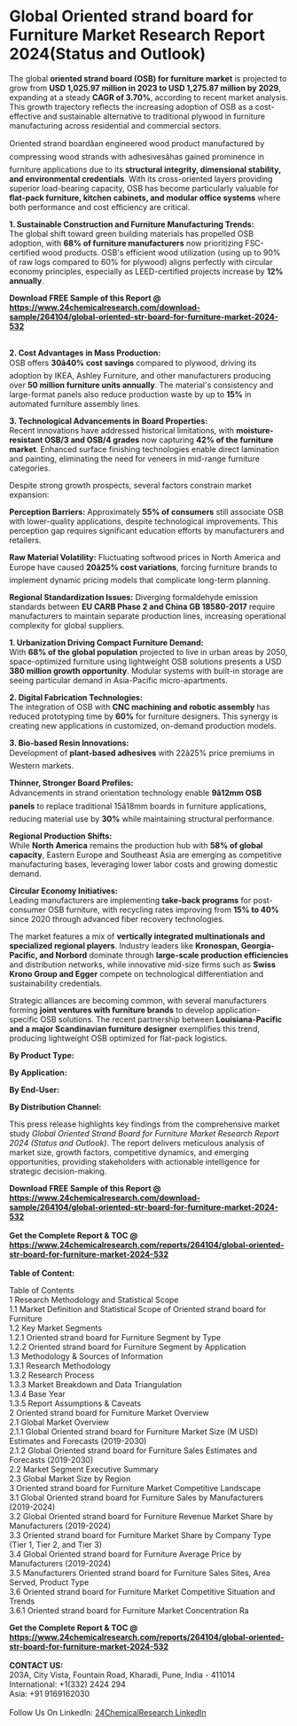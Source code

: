 <h1>Global Oriented strand board for Furniture Market Research Report 2024(Status and Outlook)</h1><p>The global <strong>oriented strand board (OSB) for furniture market</strong> is projected to grow from <strong>USD 1,025.97 million in 2023 to USD 1,275.87 million by 2029</strong>, expanding at a steady <strong>CAGR of 3.70%</strong>, according to recent market analysis. This growth trajectory reflects the increasing adoption of OSB as a cost-effective and sustainable alternative to traditional plywood in furniture manufacturing across residential and commercial sectors.</p><p>Oriented strand boardâan engineered wood product manufactured by compressing wood strands with adhesivesâhas gained prominence in furniture applications due to its <strong>structural integrity, dimensional stability, and environmental credentials</strong>. With its cross-oriented layers providing superior load-bearing capacity, OSB has become particularly valuable for <strong>flat-pack furniture, kitchen cabinets, and modular office systems</strong> where both performance and cost efficiency are critical.</p><p><strong>1. Sustainable Construction and Furniture Manufacturing Trends:</strong><br>
The global shift toward green building materials has propelled OSB adoption, with <strong>68% of furniture manufacturers</strong> now prioritizing FSC-certified wood products. OSB's efficient wood utilization (using up to 90% of raw logs compared to 60% for plywood) aligns perfectly with circular economy principles, especially as LEED-certified projects increase by <strong>12% annually</strong>.</p><div><b>Download FREE Sample of this Report @ 
            <a href="https://www.24chemicalresearch.com/download-sample/264104/global-oriented-str-board-for-furniture-market-2024-532">
            https://www.24chemicalresearch.com/download-sample/264104/global-oriented-str-board-for-furniture-market-2024-532</a></b></div><br><p><strong>2. Cost Advantages in Mass Production:</strong><br>
OSB offers <strong>30â40% cost savings</strong> compared to plywood, driving its adoption by IKEA, Ashley Furniture, and other manufacturers producing over <strong>50 million furniture units annually</strong>. The material's consistency and large-format panels also reduce production waste by up to <strong>15%</strong> in automated furniture assembly lines.</p><p><strong>3. Technological Advancements in Board Properties:</strong><br>
Recent innovations have addressed historical limitations, with <strong>moisture-resistant OSB/3 and OSB/4 grades</strong> now capturing <strong>42% of the furniture market</strong>. Enhanced surface finishing technologies enable direct lamination and painting, eliminating the need for veneers in mid-range furniture categories.</p><p>Despite strong growth prospects, several factors constrain market expansion:</p><p><strong>Perception Barriers:</strong> Approximately <strong>55% of consumers</strong> still associate OSB with lower-quality applications, despite technological improvements. This perception gap requires significant education efforts by manufacturers and retailers.</p><p><strong>Raw Material Volatility:</strong> Fluctuating softwood prices in North America and Europe have caused <strong>20â25% cost variations</strong>, forcing furniture brands to implement dynamic pricing models that complicate long-term planning.</p><p><strong>Regional Standardization Issues:</strong> Diverging formaldehyde emission standards between <strong>EU CARB Phase 2 and China GB 18580-2017</strong> require manufacturers to maintain separate production lines, increasing operational complexity for global suppliers.</p><p><strong>1. Urbanization Driving Compact Furniture Demand:</strong><br>
With <strong>68% of the global population</strong> projected to live in urban areas by 2050, space-optimized furniture using lightweight OSB solutions presents a USD <strong>380 million growth opportunity</strong>. Modular systems with built-in storage are seeing particular demand in Asia-Pacific micro-apartments.</p><p><strong>2. Digital Fabrication Technologies:</strong><br>
The integration of OSB with <strong>CNC machining and robotic assembly</strong> has reduced prototyping time by <strong>60%</strong> for furniture designers. This synergy is creating new applications in customized, on-demand production models.</p><p><strong>3. Bio-based Resin Innovations:</strong><br>
Development of <strong>plant-based adhesives</strong> with 22â25% price premiums in Western markets.</p><p><strong>Thinner, Stronger Board Profiles:</strong><br>
    Advancements in strand orientation technology enable <strong>9â12mm OSB panels</strong> to replace traditional 15â18mm boards in furniture applications, reducing material use by <strong>30%</strong> while maintaining structural performance.</p><p><strong>Regional Production Shifts:</strong><br>
    While <strong>North America</strong> remains the production hub with <strong>58% of global capacity</strong>, Eastern Europe and Southeast Asia are emerging as competitive manufacturing bases, leveraging lower labor costs and growing domestic demand.</p><p><strong>Circular Economy Initiatives:</strong><br>
    Leading manufacturers are implementing <strong>take-back programs</strong> for post-consumer OSB furniture, with recycling rates improving from <strong>15% to 40%</strong> since 2020 through advanced fiber recovery technologies.</p><p>The market features a mix of <strong>vertically integrated multinationals and specialized regional players</strong>. Industry leaders like <strong>Kronospan, Georgia-Pacific, and Norbord</strong> dominate through <strong>large-scale production efficiencies</strong> and distribution networks, while innovative mid-size firms such as <strong>Swiss Krono Group and Egger</strong> compete on technological differentiation and sustainability credentials.</p><p>Strategic alliances are becoming common, with several manufacturers forming <strong>joint ventures with furniture brands</strong> to develop application-specific OSB solutions. The recent partnership between <strong>Louisiana-Pacific and a major Scandinavian furniture designer</strong> exemplifies this trend, producing lightweight OSB optimized for flat-pack logistics.</p><p><strong>By Product Type:</strong></p><p><strong>By Application:</strong></p><p><strong>By End-User:</strong></p><p><strong>By Distribution Channel:</strong></p><p>This press release highlights key findings from the comprehensive market study <em>Global Oriented Strand Board for Furniture Market Research Report 2024 (Status and Outlook)</em>. The report delivers meticulous analysis of market size, growth factors, competitive dynamics, and emerging opportunities, providing stakeholders with actionable intelligence for strategic decision-making.</p><div><b>Download FREE Sample of this Report @ 
            <a href="https://www.24chemicalresearch.com/download-sample/264104/global-oriented-str-board-for-furniture-market-2024-532">
            https://www.24chemicalresearch.com/download-sample/264104/global-oriented-str-board-for-furniture-market-2024-532</a></b></div><br><div><b>Get the Complete Report & TOC @ 
            <a href="https://www.24chemicalresearch.com/reports/264104/global-oriented-str-board-for-furniture-market-2024-532">
            https://www.24chemicalresearch.com/reports/264104/global-oriented-str-board-for-furniture-market-2024-532</a></b></div><br>
            <b>Table of Content:</b><p>Table of Contents<br />
1 Research Methodology and Statistical Scope<br />
1.1 Market Definition and Statistical Scope of Oriented strand board for Furniture<br />
1.2 Key Market Segments<br />
1.2.1 Oriented strand board for Furniture Segment by Type<br />
1.2.2 Oriented strand board for Furniture Segment by Application<br />
1.3 Methodology & Sources of Information<br />
1.3.1 Research Methodology<br />
1.3.2 Research Process<br />
1.3.3 Market Breakdown and Data Triangulation<br />
1.3.4 Base Year<br />
1.3.5 Report Assumptions & Caveats<br />
2 Oriented strand board for Furniture Market Overview<br />
2.1 Global Market Overview<br />
2.1.1 Global Oriented strand board for Furniture Market Size (M USD) Estimates and Forecasts (2019-2030)<br />
2.1.2 Global Oriented strand board for Furniture Sales Estimates and Forecasts (2019-2030)<br />
2.2 Market Segment Executive Summary<br />
2.3 Global Market Size by Region<br />
3 Oriented strand board for Furniture Market Competitive Landscape<br />
3.1 Global Oriented strand board for Furniture Sales by Manufacturers (2019-2024)<br />
3.2 Global Oriented strand board for Furniture Revenue Market Share by Manufacturers (2019-2024)<br />
3.3 Oriented strand board for Furniture Market Share by Company Type (Tier 1, Tier 2, and Tier 3)<br />
3.4 Global Oriented strand board for Furniture Average Price by Manufacturers (2019-2024)<br />
3.5 Manufacturers Oriented strand board for Furniture Sales Sites, Area Served, Product Type<br />
3.6 Oriented strand board for Furniture Market Competitive Situation and Trends<br />
3.6.1 Oriented strand board for Furniture Market Concentration Ra</p><div><b>Get the Complete Report & TOC @ 
            <a href="https://www.24chemicalresearch.com/reports/264104/global-oriented-str-board-for-furniture-market-2024-532">
            https://www.24chemicalresearch.com/reports/264104/global-oriented-str-board-for-furniture-market-2024-532</a></b></div><br><b>CONTACT US:</b><br>
            203A, City Vista, Fountain Road, Kharadi, Pune, India - 411014<br>
            International: +1(332) 2424 294<br>
            Asia: +91 9169162030 <br><br>
            Follow Us On LinkedIn: <a href="https://www.linkedin.com/company/24chemicalresearch/">24ChemicalResearch LinkedIn</a>